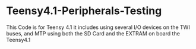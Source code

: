 # Teensy4.1-Peripherals-Testing
This Code is for Teensy 4.1 it includes using several I/O devices on the TWI buses, and MTP using both the SD Card and the  EXTRAM on board the Teensy4.1
